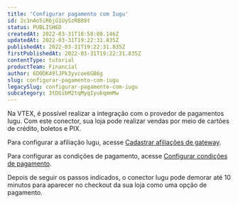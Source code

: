```yaml
---
title: 'Configurar pagamento com Iugu'
id: 2c1nAo5iR6jG1UySzRB89t
status: PUBLISHED
createdAt: 2022-03-31T18:58:08.146Z
updatedAt: 2022-03-31T19:22:31.835Z
publishedAt: 2022-03-31T19:22:31.835Z
firstPublishedAt: 2022-03-31T19:22:31.835Z
contentType: tutorial
productTeam: Financial
author: 6DODK49lJPk3yvcoe6GB6g
slug: configurar-pagamento-com-iugu
legacySlug: configurar-pagamento-com-iugu
subcategory: 3tDGibM2tqMyqIyukqmmMw
---
```


Na VTEX, é possível realizar a integração com o provedor de pagamentos Iugu. Com este conector, sua loja pode realizar vendas por meio de cartões de crédito, boletos e PIX.

Para configurar a afiliação Iugu, acesse [Cadastrar afiliações de gateway](https://help.vtex.com/pt/tutorial/afiliacoes-de-gateway--tutorials_444#).

Para configurar as condições de pagamento, acesse [Configurar condições de pagamento](https://help.vtex.com/pt/tutorial/condicoes-de-pagamento#).

Depois de seguir os passos indicados, o conector Iugu pode demorar até 10 minutos para aparecer no checkout da sua loja como uma opção de pagamento. 
